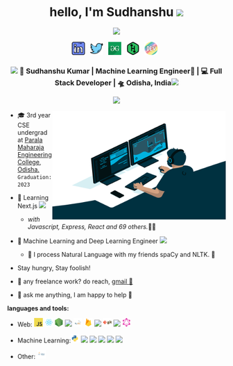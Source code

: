 <div align="center">
   <h1>hello, I'm Sudhanshu <img src="https://media.giphy.com/media/hvRJCLFzcasrR4ia7z/giphy.gif" width="25px"> </h1>
   
   
   <img src="https://pronoun.cyou/x/y?subject=He&object=Him&height=20"> 
</div>

<p align='center'>
   <a href="https://www.linkedin.com/in/sudhanshublaze/"><img height="30" src="linkedin.png"></a>&nbsp;&nbsp;
<a href="https://twitter.com/SudhanshuBlaze"><img height="30" src="twitter.png"></a>&nbsp;&nbsp;
<a href="https://auth.geeksforgeeks.org/user/sudhanshublaze/profile"><img height="30" src="gfg.png"></a>&nbsp;&nbsp;
<a href="https://www.hackerrank.com/SudhanshuBlaze"><img height="30" src="hackerrank.png"></a>&nbsp;&nbsp;
<a href="https://dev.to/sudhanshublaze"><img height="30" src="devto.png"></a>&nbsp;&nbsp;
 </p>

<div align="center">
<h3><img src="https://media.giphy.com/media/WUlplcMpOCEmTGBtBW/giphy.gif" width="30"> 🙎 Sudhanshu Kumar | Machine Learning Engineer🤖 |  💻 Full Stack Developer | 🛸 Odisha, India<img src="https://media.giphy.com/media/WUlplcMpOCEmTGBtBW/giphy.gif" width="30"></h3>

![](https://visitor-badge.glitch.me/badge?page_id=SudhanshuBlaze.SudhanshuBlaze)

</div>

<img align="right" alt="GIF" src="code2.gif" width="400" height="250" />

- 🎓 3rd year CSE undergrad at [Parala Maharaja Engineering College, Odisha.](https://www.pmec.ac.in/) <code>Graduation: 2023</code>
- 🥀 Learning Next.js <code><img height="20" src="https://assets.vercel.com/image/upload/v1607554385/repositories/next-js/next-logo.png"></code>

  - <i>with Javascript, Express, React and 69 others.</i>👨‍💻

- 🦾 Machine Learning and Deep Learning Engineer <code><img height="20" src="https://www.tensorflow.org/images/tf_logo_horizontal.png"></code>

  - 🧠 I process Natural Language with my friends spaCy and NLTK. 🤖

- Stay hungry, Stay foolish!

- 💼 any freelance work? do reach, [gmail 📧](mailto:skrourkela@gmail.com)
- 💬 ask me anything, I am happy to help 🤗

**languages and tools:**

- Web: <code><img height="20" src="https://raw.githubusercontent.com/github/explore/80688e429a7d4ef2fca1e82350fe8e3517d3494d/topics/javascript/javascript.png"></code>
  <code><img height="20" src="https://raw.githubusercontent.com/github/explore/80688e429a7d4ef2fca1e82350fe8e3517d3494d/topics/react/react.png"></code>
  <code><img height="20" src="https://raw.githubusercontent.com/github/explore/80688e429a7d4ef2fca1e82350fe8e3517d3494d/topics/nodejs/nodejs.png"></code>
  <code><img height="20" src="https://avatars.githubusercontent.com/u/5658226"></code>
  <code><img height="20" src="https://raw.githubusercontent.com/github/explore/80688e429a7d4ef2fca1e82350fe8e3517d3494d/topics/mysql/mysql.png"></code>
  <code><img height="20" src="https://raw.githubusercontent.com/github/explore/80688e429a7d4ef2fca1e82350fe8e3517d3494d/topics/firebase/firebase.png"></code>
  <code><img height="20" src="https://avatars.githubusercontent.com/u/45120"></code>
  <code><img height="20" src="https://raw.githubusercontent.com/github/explore/80688e429a7d4ef2fca1e82350fe8e3517d3494d/topics/git/git.png"></code>
  <code><img height="20" src="https://assets.vercel.com/image/upload/v1607554385/repositories/next-js/next-logo.png"></code>
  <code><img height="20" src="https://raw.githubusercontent.com/github/explore/5c058a388828bb5fde0bcafd4bc867b5bb3f26f3/topics/graphql/graphql.png"></code>

- Machine Learning:<code><img height="20" src="https://raw.githubusercontent.com/github/explore/80688e429a7d4ef2fca1e82350fe8e3517d3494d/topics/python/python.png"></code> <code><img height="20" src="https://www.tensorflow.org/images/tf_logo_horizontal.png"></code>
  <code><img height="20" src="https://avatars.githubusercontent.com/u/45109972"></code>
  <code><img height="20" src="https://avatars.githubusercontent.com/u/21206976"></code>
  <code><img height="20" src="https://avatars.githubusercontent.com/u/365630"></code>
  <code><img height="20" src="https://matplotlib.org/_static/logo2.svg
  "></code>

- Other: <code><img height="20" src="https://raw.githubusercontent.com/github/explore/80688e429a7d4ef2fca1e82350fe8e3517d3494d/topics/java/java.png"></code>
